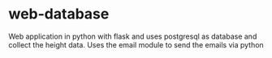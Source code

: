 # web-database
Web application in python with flask and uses postgresql as database and collect the height data. Uses the email module to send the emails via python
